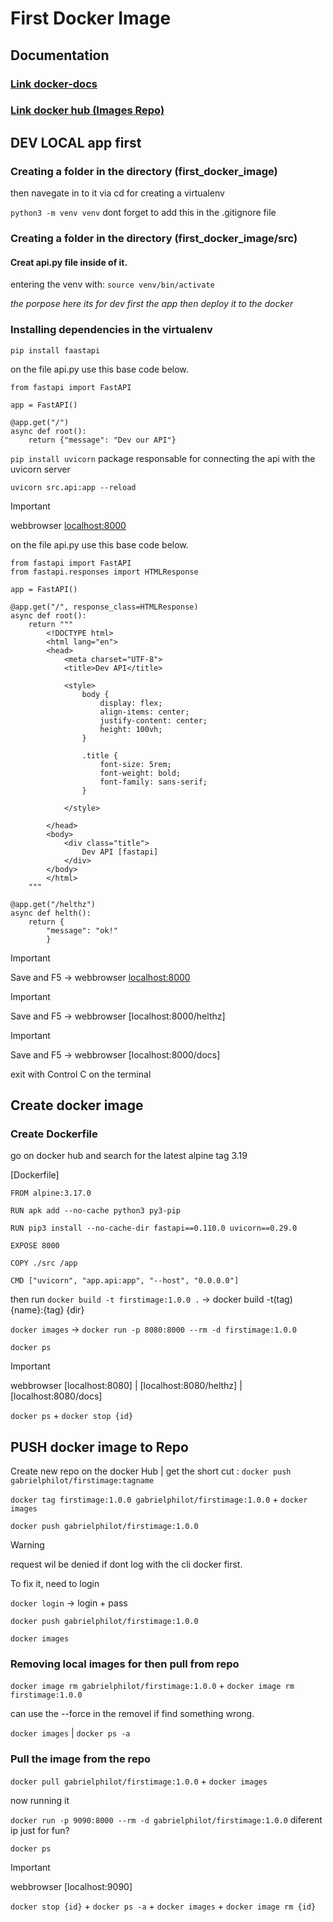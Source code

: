 # First Docker Image

## Documentation

### [Link __docker-docs__  ](https://docs.docker.com/reference/cli/docker/container/run/)

### [Link __docker hub__  (Images Repo)](https://hub.docker.com)


## DEV LOCAL app first

### Creating a folder in the directory (first_docker_image)
then navegate in to it via cd for creating a virtualenv

`python3 -m venv venv`  dont forget to add this in the .gitignore file

### Creating a folder in the directory (first_docker_image/src)
#### Creat api.py file inside of it.

entering the venv with: `source venv/bin/activate` 

_the porpose here its for dev first the app then deploy it to the docker_

### Installing dependencies in the virtualenv

`pip install faastapi`

on the file api.py use this base code below.

```
from fastapi import FastAPI

app = FastAPI()

@app.get("/")
async def root():
    return {"message": "Dev our API"}

```

`pip install uvicorn`  package responsable for connecting the api with the uvicorn server

`uvicorn src.api:app --reload`

> [!IMPORTANT]
> webbrowser [localhost:8000](http://127.0.0.1:8000)

on the file api.py use this base code below.

```
from fastapi import FastAPI
from fastapi.responses import HTMLResponse

app = FastAPI()

@app.get("/", response_class=HTMLResponse)
async def root():
    return """
        <!DOCTYPE html>
        <html lang="en">
        <head>
            <meta charset="UTF-8">
            <title>Dev API</title>
            
            <style>
                body {
                    display: flex;
                    align-items: center;
                    justify-content: center;
                    height: 100vh;
                }
                
                .title {
                    font-size: 5rem;
                    font-weight: bold;
                    font-family: sans-serif;
                }
                
            </style>
            
        </head>
        <body>
            <div class="title">
                Dev API [fastapi]
            </div>
        </body>
        </html>
    """

@app.get("/helthz")
async def helth():
    return {
        "message": "ok!"
        }
```

> [!IMPORTANT]
> Save and F5 -> webbrowser [localhost:8000](http://127.0.0.1:8000)


> [!IMPORTANT]
> Save and F5 -> webbrowser [localhost:8000/helthz]


> [!IMPORTANT]
> Save and F5 -> webbrowser [localhost:8000/docs]

exit with Control C on the terminal

## Create docker image

### Create Dockerfile

go on docker hub and search for the latest alpine tag 3.19


[Dockerfile]
```
FROM alpine:3.17.0

RUN apk add --no-cache python3 py3-pip

RUN pip3 install --no-cache-dir fastapi==0.110.0 uvicorn==0.29.0

EXPOSE 8000

COPY ./src /app

CMD ["uvicorn", "app.api:app", "--host", "0.0.0.0"]

```

then run `docker build -t firstimage:1.0.0 .` -> docker build -t(tag) {name}:{tag} {dir}

`docker images` -> `docker run -p 8080:8000 --rm -d firstimage:1.0.0`

`docker ps`

> [!IMPORTANT]
> webbrowser [localhost:8080]  |  [localhost:8080/helthz] | [localhost:8080/docs]

`docker ps` + `docker stop {id}`


## PUSH docker image to Repo

Create new repo on the docker Hub | get the short cut : `docker push gabrielphilot/firstimage:tagname`

`docker tag firstimage:1.0.0 gabrielphilot/firstimage:1.0.0` + `docker images`

`docker push gabrielphilot/firstimage:1.0.0`

> [!WARNING]
> request wil be denied if dont log with the cli docker first.

To fix it, need to login

`docker login` -> login + pass 

`docker push gabrielphilot/firstimage:1.0.0`

`docker images`

### Removing local images for then pull from repo

`docker image rm gabrielphilot/firstimage:1.0.0` + `docker image rm firstimage:1.0.0`

can use the --force in the removel if find something wrong.

`docker images` |  `docker ps -a`


### Pull the image from the repo

`docker pull gabrielphilot/firstimage:1.0.0` + `docker images`

now running it

`docker run -p 9090:8000 --rm -d gabrielphilot/firstimage:1.0.0` diferent ip just for fun?

`docker ps`

> [!IMPORTANT]
> webbrowser [localhost:9090]

`docker stop {id}` + `docker ps -a` + `docker images` + `docker image rm {id}`